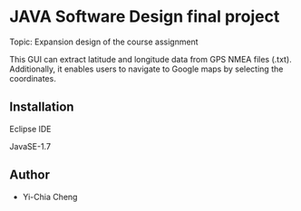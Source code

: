 
# JAVA Software Design final project
Topic: Expansion design of the course assignment

This GUI can extract latitude and longitude data from GPS NMEA files (.txt). Additionally, it enables users to navigate to Google maps by selecting the coordinates.
## Installation
Eclipse IDE

JavaSE-1.7
## Author

- Yi-Chia Cheng
